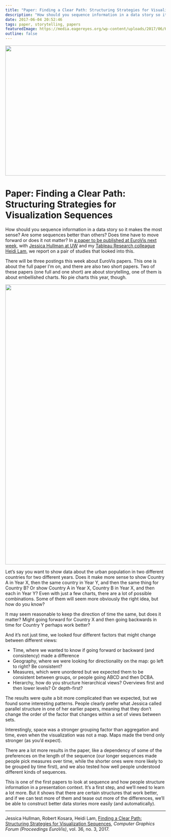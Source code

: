 ```yaml
---
title: "Paper: Finding a Clear Path: Structuring Strategies for Visualization Sequences"
description: "How should you sequence information in a data story so it makes the most sense? Are some sequences better than others? Does time have to move forward or does it not matter? In a paper to be published at EuroVis next week, with Jessica Hullman at UW and my Tableau Research colleague Heidi Lam, we report on a pair of studies that looked into this."
date: 2017-06-04 20:52:46
tags: paper, storytelling, papers
featuredImage: https://media.eagereyes.org/wp-content/uploads/2017/06/Hullman-EuroVis-2017.jpg
outline: false
---
```


<p align="center"><img src="https://media.eagereyes.org/wp-content/uploads/2017/06/Hullman-EuroVis-2017.jpg" width="720" height="408" /></p>

# Paper: Finding a Clear Path: Structuring Strategies for Visualization Sequences

How should you sequence information in a data story so it makes the most sense? Are some sequences better than others? Does time have to move forward or does it not matter? In <a href="/publications/Hullman-EuroVis-2017">a paper to be published at EuroVis next week</a>, with <a href="http://faculty.washington.edu/jhullman/">Jessica Hullman at UW</a> and my <a href="https://research.tableau.com/user/heidi-lam">Tableau Research colleague Heidi Lam</a>, we report on a pair of studies that looked into this.

There will be three postings this week about EuroVis papers. This one is about the full paper I’m on, and there are also two short papers. Two of these papers (one full and one short) are about storytelling, one of them is about embellished charts. No pie charts this year, though.

<p align="center"><img class="aligncenter size-full wp-image-10086" src="https://media.eagereyes.org/wp-content/uploads/2017/06/structuring-strategies.png" alt="" width="1342" height="878" /></p>

Let’s say you want to show data about the urban population in two different countries for two different years. Does it make more sense to show Country A in Year X, then the same country in Year Y, and then the same thing for Country B? Or show Country A in Year X, Country B in Year X, and then each in Year Y? Even with just a few charts, there are a lot of possible combinations. Some of them will seem more obviously the right idea, but how do you know?

It may seem reasonable to keep the direction of time the same, but does it matter? Might going forward for Country X and then going backwards in time for Country Y perhaps work better?

And it’s not just time, we looked four different factors that might change between different views:

<ul>
    <li>Time, where we wanted to know if going forward or backward (and consistency) made a difference</li>
    <li>Geography, where we were looking for directionality on the map: go left to right? Be consistent?</li>
    <li>Measures, which were unordered but we expected them to be consistent between groups, or people going ABCD and then DCBA.</li>
    <li>Hierarchy, how do you structure hierarchical views? Overviews first and then lower levels? Or depth-first?</li>
</ul>

The results were quite a bit more complicated than we expected, but we found some interesting patterns. People clearly prefer what Jessica called parallel structure in one of her earlier papers, meaning that they don’t change the order of the factor that changes within a set of views between sets.

Interestingly, space was a stronger grouping factor than aggregation and time, even when the visualization was not a map. Maps made the trend only stronger (as you’d expect).

There are a lot more results in the paper, like a dependency of some of the preferences on the length of the sequence (our longer sequences made people pick measures over time, while the shorter ones were more likely to be grouped by time first), and we also tested how well people understood different kinds of sequences.

This is one of the first papers to look at sequence and how people structure information in a presentation context. It’s a first step, and we’ll need to learn a lot more. But it shows that there are certain structures that work better, and if we can test more of them and tease out more of the differences, we’ll be able to construct better data stories more easily (and automatically).

<hr />

Jessica Hullman, Robert Kosara, Heidi Lam, <a href="/publications/Hullman-EuroVis-2017">Finding a Clear Path: Structuring Strategies for Visualization Sequences</a>, <em>Computer Graphics Forum (Proceedings EuroVis)</em>, vol. 36, no. 3, 2017.


<PostedBy />


